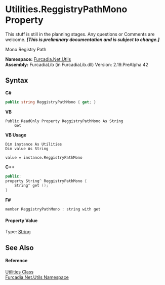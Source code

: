 # Utilities.ReggistryPathMono Property 
This stuff is still in the planning stages. Any questions or Comments are welcome. _**\[This is preliminary documentation and is subject to change.\]**_

Mono Registry Path

**Namespace:**&nbsp;<a href="N_Furcadia_Net_Utils">Furcadia.Net.Utils</a><br />**Assembly:**&nbsp;FurcadiaLib (in FurcadiaLib.dll) Version: 2.19.PreAlpha 42

## Syntax

**C#**<br />
``` C#
public string ReggistryPathMono { get; }
```

**VB**<br />
``` VB
Public ReadOnly Property ReggistryPathMono As String
	Get
```

**VB Usage**<br />
``` VB Usage
Dim instance As Utilities
Dim value As String

value = instance.ReggistryPathMono

```

**C++**<br />
``` C++
public:
property String^ ReggistryPathMono {
	String^ get ();
}
```

**F#**<br />
``` F#
member ReggistryPathMono : string with get

```


#### Property Value
Type: <a href="http://msdn2.microsoft.com/en-us/library/s1wwdcbf" target="_blank">String</a>

## See Also


#### Reference
<a href="T_Furcadia_Net_Utils_Utilities">Utilities Class</a><br /><a href="N_Furcadia_Net_Utils">Furcadia.Net.Utils Namespace</a><br />